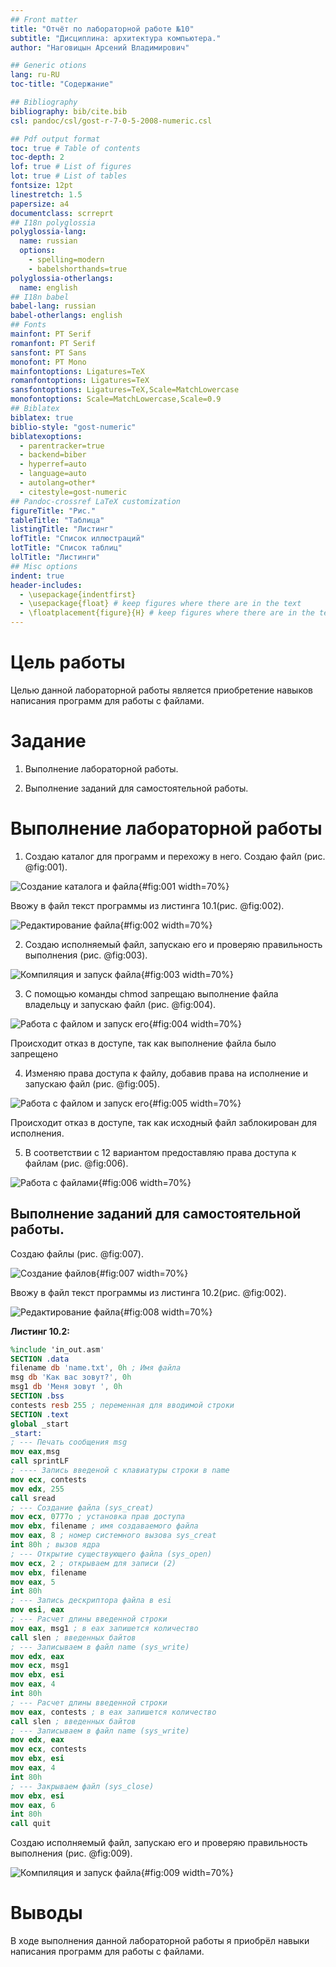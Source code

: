```yaml
---
## Front matter
title: "Отчёт по лабораторной работе №10"
subtitle: "Дисциплина: архитектура компьютера."
author: "Наговицын Арсений Владимирович"

## Generic otions
lang: ru-RU
toc-title: "Содержание"

## Bibliography
bibliography: bib/cite.bib
csl: pandoc/csl/gost-r-7-0-5-2008-numeric.csl

## Pdf output format
toc: true # Table of contents
toc-depth: 2
lof: true # List of figures
lot: true # List of tables
fontsize: 12pt
linestretch: 1.5
papersize: a4
documentclass: scrreprt
## I18n polyglossia
polyglossia-lang:
  name: russian
  options:
	- spelling=modern
	- babelshorthands=true
polyglossia-otherlangs:
  name: english
## I18n babel
babel-lang: russian
babel-otherlangs: english
## Fonts
mainfont: PT Serif
romanfont: PT Serif
sansfont: PT Sans
monofont: PT Mono
mainfontoptions: Ligatures=TeX
romanfontoptions: Ligatures=TeX
sansfontoptions: Ligatures=TeX,Scale=MatchLowercase
monofontoptions: Scale=MatchLowercase,Scale=0.9
## Biblatex
biblatex: true
biblio-style: "gost-numeric"
biblatexoptions:
  - parentracker=true
  - backend=biber
  - hyperref=auto
  - language=auto
  - autolang=other*
  - citestyle=gost-numeric
## Pandoc-crossref LaTeX customization
figureTitle: "Рис."
tableTitle: "Таблица"
listingTitle: "Листинг"
lofTitle: "Список иллюстраций"
lotTitle: "Список таблиц"
lolTitle: "Листинги"
## Misc options
indent: true
header-includes:
  - \usepackage{indentfirst}
  - \usepackage{float} # keep figures where there are in the text
  - \floatplacement{figure}{H} # keep figures where there are in the text
---
```


# Цель работы

Целью данной лабораторной работы является приобретение навыков написания программ для работы с файлами.

# Задание

1. Выполнение лабораторной работы.

2. Выполнение заданий для самостоятельной работы.

# Выполнение лабораторной работы

1. Создаю каталог для программ и перехожу в него. Создаю файл (рис. @fig:001).

![Создание каталога и файла](image/1.png){#fig:001 width=70%}

Ввожу в файл текст программы из листинга 10.1(рис. @fig:002).

![Редактирование файла](image/2.png){#fig:002 width=70%}

2. Создаю исполняемый файл, запускаю его и проверяю правильность выполнения (рис. @fig:003).

![Компиляция и запуск файла](image/3.png){#fig:003 width=70%}

3. С помощью команды chmod запрещаю выполнение файла владельцу и запускаю файл (рис. @fig:004).

![Работа с файлом и запуск его](image/4.png){#fig:004 width=70%}

Происходит отказ в доступе, так как выполнение файла было запрещено

4. Изменяю права доступа к файлу, добавив права на исполнение и запускаю файл (рис. @fig:005).

![Работа с файлом и запуск его](image/5.png){#fig:005 width=70%}

Происходит отказ в доступе, так как исходный файл заблокирован для исполнения.

5. В соответствии с 12 вариантом предоставляю права доступа к файлам (рис. @fig:006).

![Работа с файлами ](image/6.png){#fig:006 width=70%}

## Выполнение заданий для самостоятельной работы.

Cоздаю файлы (рис. @fig:007).

![Создание файлов](image/7.png){#fig:007 width=70%}

Ввожу в файл текст программы из листинга 10.2(рис. @fig:002).

![Редактирование файла](image/8.png){#fig:008 width=70%}

**Листинг 10.2:**
```NASM
%include 'in_out.asm'
SECTION .data
filename db 'name.txt', 0h ; Имя файла
msg db 'Как вас зовут?', 0h
msg1 db 'Меня зовут ', 0h
SECTION .bss
contests resb 255 ; переменная для вводимой строки
SECTION .text
global _start
_start:
; --- Печать сообщения msg
mov eax,msg
call sprintLF
; ---- Запись введеной с клавиатуры строки в name
mov ecx, contests
mov edx, 255
call sread
; --- Создание файла (sys_creat)
mov ecx, 0777o ; установка прав доступа
mov ebx, filename ; имя создаваемого файла
mov eax, 8 ; номер системного вызова sys_creat
int 80h ; вызов ядра
; --- Открытие существующего файла (sys_open)
mov ecx, 2 ; открываем для записи (2)
mov ebx, filename
mov eax, 5
int 80h
; --- Запись дескриптора файла в esi
mov esi, eax
; --- Расчет длины введенной строки
mov eax, msg1 ; в eax запишется количество
call slen ; введенных байтов
; --- Записываем в файл name (sys_write)
mov edx, eax
mov ecx, msg1
mov ebx, esi
mov eax, 4
int 80h
; --- Расчет длины введенной строки
mov eax, contests ; в eax запишется количество
call slen ; введенных байтов
; --- Записываем в файл name (sys_write)
mov edx, eax
mov ecx, contests
mov ebx, esi
mov eax, 4
int 80h
; --- Закрываем файл (sys_close)
mov ebx, esi
mov eax, 6
int 80h
call quit
```

Создаю исполняемый файл, запускаю его и проверяю правильность выполнения (рис. @fig:009).

![Компиляция и запуск файла](image/9.png){#fig:009 width=70%}

# Выводы

В ходе выполнения данной лабораторной работы я приобрёл навыки написания
программ для работы с файлами.

